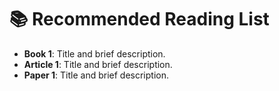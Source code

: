 # 📚 Recommended Reading List

- **Book 1**: Title and brief description.
- **Article 1**: Title and brief description.
- **Paper 1**: Title and brief description.
